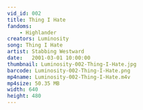 ```yaml
---
vid_id: 002
title: Thing I Hate
fandoms:
    - Highlander
creators: Luminosity
song: Thing I Hate
artist: Stabbing Westward
date:   2001-03-01 10:00:00
thumbnail: Luminosity-002-Thing-I-Hate.jpg
barcode: Luminosity-002-Thing-I-Hate.png
mp4name: Luminosity-002-Thing-I-Hate.m4v
mp4size: 50.35 MB
width: 640
height: 480
---
```



  